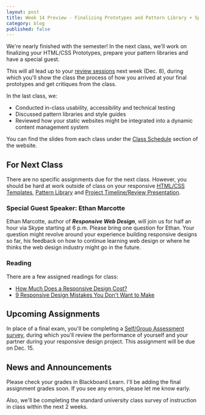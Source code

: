 ```yaml
---
layout: post
title: Week 14 Preview - Finalizing Prototypes and Pattern Library + Special Guest Speaker
category: blog
published: false
---
```


We're nearly finished with the semester!  In the next class, we'll work on finalizing your HTML/CSS Prototypes, prepare your pattern libraries and have a special guest.  

This will all lead up to your <a href="http://rwdkent.com/class/assignments/timeline-presentation/">review sessions</a> next week (Dec. 8), during which you'll show the class the process of how you arrived at your final prototypes and get critiques from the class.

In the last class, we:

* Conducted in-class usability, accessibility and technical testing
* Discussed pattern libraries and style guides
* Reviewed how your static websites might be integrated into a dynamic content management system

You can find the slides from each class under the [Class Schedule](http://rwdkent.com/class/schedule/) section of the website.

## For Next Class

There are no specific assignments due for the next class.  However, you should be hard at work outside of class on your responsive <a href="http://rwdkent.com/class/assignments/templates">HTML/CSS Templates</a>, <a href="http://rwdkent.com/class/assignments/styleguide">Pattern Library</a> and <a href="http://rwdkent.com/class/assignments/timeline-presentation">Project Timeline/Review Presentation</a>.

### Special Guest Speaker: Ethan Marcotte

Ethan Marcotte, author of ***Responsive Web Design***, will join us for half an hour via Skype starting at 6 p.m.  Please bring one question for Ethan.  Your question might revolve around your experience building responsive designs so far, his feedback on how to continue learning web design or where he thinks the web design industry might go in the future.

### Reading

There are a few assigned readings for class:

* [How Much Does a Responsive Design Cost?](http://bradfrost.com/blog/web/how-much-does-a-responsive-web-design-cost/)
* [9 Responsive Design Mistakes You Don't Want to Make](http://thenextweb.com/dd/2015/10/28/9-responsive-design-mistakes-you-dont-want-to-make/)

## Upcoming Assignments

In place of a final exam, you'll be completing a <a href="http://rwdkent.com/class/assignments/assessment">Self/Group Assessment survey</a>, during which you'll review the performance of yourself and your partner during your responsive design project.  This assignment will be due on Dec. 15.

## News and Announcements

Please check your grades in Blackboard Learn.  I'll be adding the final assignment grades soon.  If you see any errors, please let me know early. 

Also, we'll be completing the standard university class survey of instruction in class within the next 2 weeks.  
